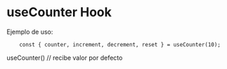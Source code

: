 # useCounter Hook

Ejemplo de uso:
```
    const { counter, increment, decrement, reset } = useCounter(10);

```

useCounter() // recibe valor por defecto